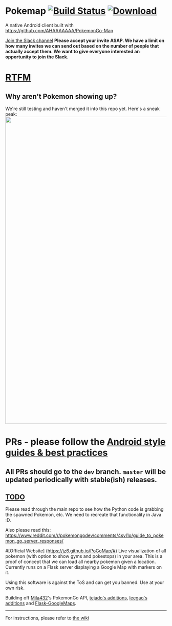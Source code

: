 # Pokemap [![Build Status](https://travis-ci.org/omkarmoghe/Pokemap.svg?branch=dev)](https://travis-ci.org/omkarmoghe/Pokemap) [![Download](https://img.shields.io/badge/download-latest-brightgreen.svg?style=flat-square)](https://github.com/omkarmoghe/Pokemap/releases)
A native Android client built with https://github.com/AHAAAAAAA/PokemonGo-Map

[Join the Slack channel](https://github.com/omkarmoghe/Pokemap/issues/56) **Please accept your invite ASAP. We have a limit on how many invites we can send out based on the number of people that actually accept them. We want to give everyone interested an opportunity to join the Slack.**

# [RTFM](https://github.com/omkarmoghe/Pokemap/wiki)
## Why aren't Pokemon showing up?
We're still testing and haven't merged it into this repo yet. Here's a sneak peak:
<img src="http://i.imgur.com/zzad874.png" width="540" height="960">

# PRs - please follow the [Android style guides & best practices](https://source.android.com/source/code-style.html)
## All PRs should go to the `dev` branch. `master` will be updated periodically with stable(ish) releases.

## [TODO](https://slack-files.com/T1TQY34KE-F1TSY25UL-10400392c2)
Please read through the main repo to see how the Python code is grabbing the spawned Pokemon, etc. We need to recreate that functionality in Java :D.

Also please read this: https://www.reddit.com/r/pokemongodev/comments/4svl1o/guide_to_pokemon_go_server_responses/

#[Official Website] (https://jz6.github.io/PoGoMap/#)
Live visualization of all pokemon (with option to show gyms and pokestops) in your area. This is a proof of concept that we can load all nearby pokemon given a location. Currently runs on a Flask server displaying a Google Map with markers on it.

Using this software is against the ToS and can get you banned. Use at your own risk.

Building off [Mila432](https://github.com/Mila432/Pokemon_Go_API)'s PokemonGo API, [tejado's additions](https://github.com/tejado/pokemongo-api-demo), [leegao's additions](https://github.com/leegao/pokemongo-api-demo/tree/simulation) and [Flask-GoogleMaps](https://github.com/rochacbruno/Flask-GoogleMaps).

---
For instructions, please refer to [the wiki](https://github.com/AHAAAAAAA/PokemonGo-Map/wiki)
